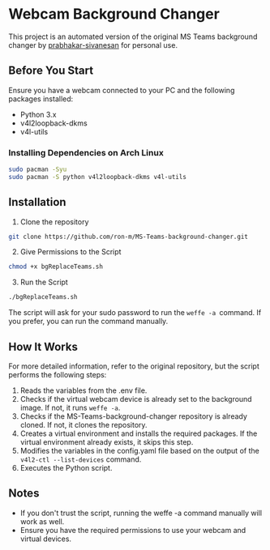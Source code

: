 # Webcam Background Changer

This project is an automated version of the original MS Teams background changer by [prabhakar-sivanesan](https://github.com/prabhakar-sivanesan/MS-Teams-background-changer) for personal use.

## Before You Start

Ensure you have a webcam connected to your PC and the following packages installed:

- Python 3.x
- v4l2loopback-dkms
- v4l-utils

### Installing Dependencies on Arch Linux

```bash
sudo pacman -Syu
sudo pacman -S python v4l2loopback-dkms v4l-utils
```
## Installation

1. Clone the repository

```bash
git clone https://github.com/ron-m/MS-Teams-background-changer.git
```

2. Give Permissions to the Script
```bash
chmod +x bgReplaceTeams.sh
```
3. Run the Script

```bash
./bgReplaceTeams.sh
```

The script will ask for your sudo password to run the ```weffe -a ```command. If you prefer, you can run the command manually.

## How It Works

For more detailed information, refer to the original repository, but the script performs the following steps:

1. Reads the variables from the .env file.
2. Checks if the virtual webcam device is already set to the background image. If not, it runs ```weffe -a```.
3. Checks if the MS-Teams-background-changer repository is already cloned. If not, it clones the repository.
4. Creates a virtual environment and installs the required packages. If the virtual environment already exists, it skips this step.
5. Modifies the variables in the config.yaml file based on the output of the ```v4l2-ctl --list-devices``` command.
6. Executes the Python script.


## Notes
- If you don't trust the script, running the weffe -a command manually will work as well.
- Ensure you have the required permissions to use your webcam and virtual devices.